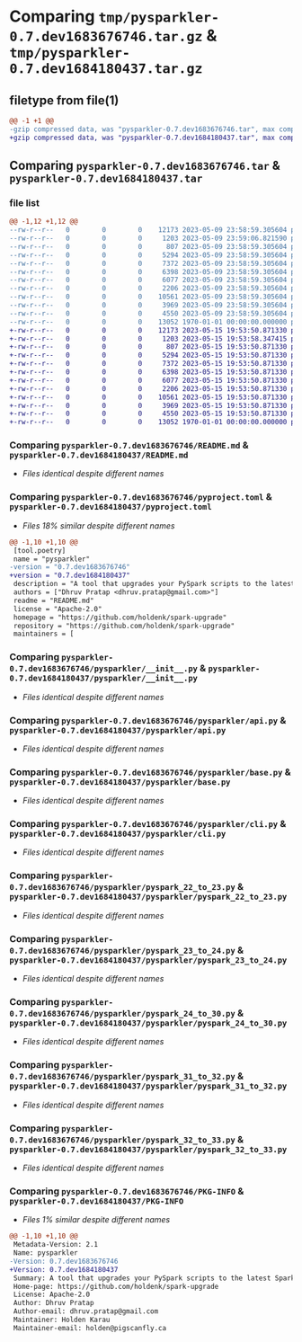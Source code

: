 # Comparing `tmp/pysparkler-0.7.dev1683676746.tar.gz` & `tmp/pysparkler-0.7.dev1684180437.tar.gz`

## filetype from file(1)

```diff
@@ -1 +1 @@
-gzip compressed data, was "pysparkler-0.7.dev1683676746.tar", max compression
+gzip compressed data, was "pysparkler-0.7.dev1684180437.tar", max compression
```

## Comparing `pysparkler-0.7.dev1683676746.tar` & `pysparkler-0.7.dev1684180437.tar`

### file list

```diff
@@ -1,12 +1,12 @@
--rw-r--r--   0        0        0    12173 2023-05-09 23:58:59.305604 pysparkler-0.7.dev1683676746/README.md
--rw-r--r--   0        0        0     1203 2023-05-09 23:59:06.821590 pysparkler-0.7.dev1683676746/pyproject.toml
--rw-r--r--   0        0        0      807 2023-05-09 23:58:59.305604 pysparkler-0.7.dev1683676746/pysparkler/__init__.py
--rw-r--r--   0        0        0     5294 2023-05-09 23:58:59.305604 pysparkler-0.7.dev1683676746/pysparkler/api.py
--rw-r--r--   0        0        0     7372 2023-05-09 23:58:59.305604 pysparkler-0.7.dev1683676746/pysparkler/base.py
--rw-r--r--   0        0        0     6398 2023-05-09 23:58:59.305604 pysparkler-0.7.dev1683676746/pysparkler/cli.py
--rw-r--r--   0        0        0     6077 2023-05-09 23:58:59.305604 pysparkler-0.7.dev1683676746/pysparkler/pyspark_22_to_23.py
--rw-r--r--   0        0        0     2206 2023-05-09 23:58:59.305604 pysparkler-0.7.dev1683676746/pysparkler/pyspark_23_to_24.py
--rw-r--r--   0        0        0    10561 2023-05-09 23:58:59.305604 pysparkler-0.7.dev1683676746/pysparkler/pyspark_24_to_30.py
--rw-r--r--   0        0        0     3969 2023-05-09 23:58:59.305604 pysparkler-0.7.dev1683676746/pysparkler/pyspark_31_to_32.py
--rw-r--r--   0        0        0     4550 2023-05-09 23:58:59.305604 pysparkler-0.7.dev1683676746/pysparkler/pyspark_32_to_33.py
--rw-r--r--   0        0        0    13052 1970-01-01 00:00:00.000000 pysparkler-0.7.dev1683676746/PKG-INFO
+-rw-r--r--   0        0        0    12173 2023-05-15 19:53:50.871330 pysparkler-0.7.dev1684180437/README.md
+-rw-r--r--   0        0        0     1203 2023-05-15 19:53:58.347415 pysparkler-0.7.dev1684180437/pyproject.toml
+-rw-r--r--   0        0        0      807 2023-05-15 19:53:50.871330 pysparkler-0.7.dev1684180437/pysparkler/__init__.py
+-rw-r--r--   0        0        0     5294 2023-05-15 19:53:50.871330 pysparkler-0.7.dev1684180437/pysparkler/api.py
+-rw-r--r--   0        0        0     7372 2023-05-15 19:53:50.871330 pysparkler-0.7.dev1684180437/pysparkler/base.py
+-rw-r--r--   0        0        0     6398 2023-05-15 19:53:50.871330 pysparkler-0.7.dev1684180437/pysparkler/cli.py
+-rw-r--r--   0        0        0     6077 2023-05-15 19:53:50.871330 pysparkler-0.7.dev1684180437/pysparkler/pyspark_22_to_23.py
+-rw-r--r--   0        0        0     2206 2023-05-15 19:53:50.871330 pysparkler-0.7.dev1684180437/pysparkler/pyspark_23_to_24.py
+-rw-r--r--   0        0        0    10561 2023-05-15 19:53:50.871330 pysparkler-0.7.dev1684180437/pysparkler/pyspark_24_to_30.py
+-rw-r--r--   0        0        0     3969 2023-05-15 19:53:50.871330 pysparkler-0.7.dev1684180437/pysparkler/pyspark_31_to_32.py
+-rw-r--r--   0        0        0     4550 2023-05-15 19:53:50.871330 pysparkler-0.7.dev1684180437/pysparkler/pyspark_32_to_33.py
+-rw-r--r--   0        0        0    13052 1970-01-01 00:00:00.000000 pysparkler-0.7.dev1684180437/PKG-INFO
```

### Comparing `pysparkler-0.7.dev1683676746/README.md` & `pysparkler-0.7.dev1684180437/README.md`

 * *Files identical despite different names*

### Comparing `pysparkler-0.7.dev1683676746/pyproject.toml` & `pysparkler-0.7.dev1684180437/pyproject.toml`

 * *Files 18% similar despite different names*

```diff
@@ -1,10 +1,10 @@
 [tool.poetry]
 name = "pysparkler"
-version = "0.7.dev1683676746"
+version = "0.7.dev1684180437"
 description = "A tool that upgrades your PySpark scripts to the latest Spark version as per Spark migration Guideline"
 authors = ["Dhruv Pratap <dhruv.pratap@gmail.com>"]
 readme = "README.md"
 license = "Apache-2.0"
 homepage = "https://github.com/holdenk/spark-upgrade"
 repository = "https://github.com/holdenk/spark-upgrade"
 maintainers = [
```

### Comparing `pysparkler-0.7.dev1683676746/pysparkler/__init__.py` & `pysparkler-0.7.dev1684180437/pysparkler/__init__.py`

 * *Files identical despite different names*

### Comparing `pysparkler-0.7.dev1683676746/pysparkler/api.py` & `pysparkler-0.7.dev1684180437/pysparkler/api.py`

 * *Files identical despite different names*

### Comparing `pysparkler-0.7.dev1683676746/pysparkler/base.py` & `pysparkler-0.7.dev1684180437/pysparkler/base.py`

 * *Files identical despite different names*

### Comparing `pysparkler-0.7.dev1683676746/pysparkler/cli.py` & `pysparkler-0.7.dev1684180437/pysparkler/cli.py`

 * *Files identical despite different names*

### Comparing `pysparkler-0.7.dev1683676746/pysparkler/pyspark_22_to_23.py` & `pysparkler-0.7.dev1684180437/pysparkler/pyspark_22_to_23.py`

 * *Files identical despite different names*

### Comparing `pysparkler-0.7.dev1683676746/pysparkler/pyspark_23_to_24.py` & `pysparkler-0.7.dev1684180437/pysparkler/pyspark_23_to_24.py`

 * *Files identical despite different names*

### Comparing `pysparkler-0.7.dev1683676746/pysparkler/pyspark_24_to_30.py` & `pysparkler-0.7.dev1684180437/pysparkler/pyspark_24_to_30.py`

 * *Files identical despite different names*

### Comparing `pysparkler-0.7.dev1683676746/pysparkler/pyspark_31_to_32.py` & `pysparkler-0.7.dev1684180437/pysparkler/pyspark_31_to_32.py`

 * *Files identical despite different names*

### Comparing `pysparkler-0.7.dev1683676746/pysparkler/pyspark_32_to_33.py` & `pysparkler-0.7.dev1684180437/pysparkler/pyspark_32_to_33.py`

 * *Files identical despite different names*

### Comparing `pysparkler-0.7.dev1683676746/PKG-INFO` & `pysparkler-0.7.dev1684180437/PKG-INFO`

 * *Files 1% similar despite different names*

```diff
@@ -1,10 +1,10 @@
 Metadata-Version: 2.1
 Name: pysparkler
-Version: 0.7.dev1683676746
+Version: 0.7.dev1684180437
 Summary: A tool that upgrades your PySpark scripts to the latest Spark version as per Spark migration Guideline
 Home-page: https://github.com/holdenk/spark-upgrade
 License: Apache-2.0
 Author: Dhruv Pratap
 Author-email: dhruv.pratap@gmail.com
 Maintainer: Holden Karau
 Maintainer-email: holden@pigscanfly.ca
```

